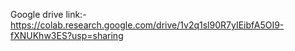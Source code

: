 Google drive link:-https://colab.research.google.com/drive/1v2q1sl90R7yIEibfA5OI9-fXNUKhw3ES?usp=sharing
